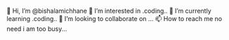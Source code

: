 👋 Hi, I’m @bishalamichhane
👀 I’m interested in .coding..
🌱 I’m currently learning .coding..
💞️ I’m looking to collaborate on ...
📫 How to reach me no need i am too busy...